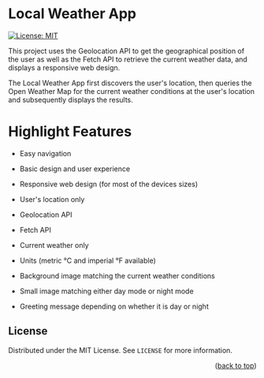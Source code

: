 # Local Weather App

[![License: MIT](https://img.shields.io/badge/License-MIT-yellow.svg)](https://opensource.org/licenses/MIT)

This project uses the Geolocation API to get the geographical position of the user as well as the Fetch API to retrieve the current weather data, and displays a responsive web design.

The Local Weather App first discovers the user's location, then queries the Open Weather Map for the current weather conditions at the user's location and subsequently displays the results.

# Highlight Features
- Easy navigation
- Basic design and user experience
- Responsive web design (for most of the devices sizes)

- User's location only
- Geolocation API
- Fetch API
- Current weather only
- Units (metric °C and imperial °F available)
- Background image matching the current weather conditions
- Small image matching either day mode or night mode
- Greeting message depending on whether it is day or night

## License

Distributed under the MIT License. See `LICENSE` for more information.

<p align="right">(<a href="#top">back to top</a>)</p>